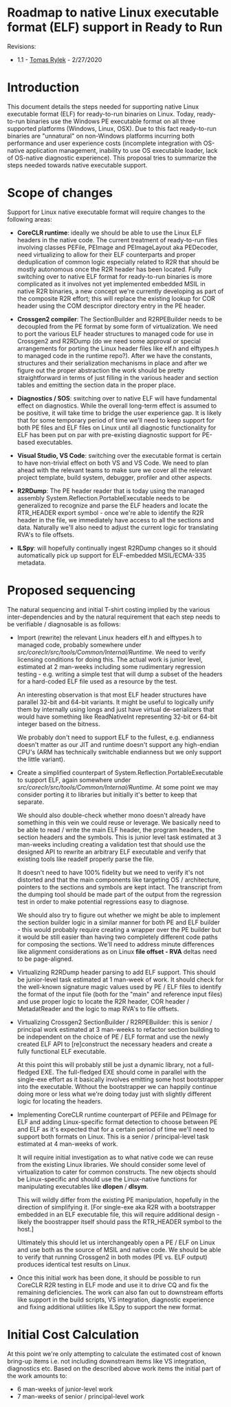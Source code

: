 Roadmap to native Linux executable format (ELF) support in Ready to Run
=======================================================================

Revisions:
* 1.1 - [Tomas Rylek](https://github.com/trylek) - 2/27/2020

# Introduction

This document details the steps needed for supporting native Linux executable
format (ELF) for ready-to-run binaries on Linux. Today, ready-to-run binaries
use the Windows PE executable format on all three supported platforms
(Windows, Linux, OSX). Due to this fact ready-to-run binaries are "unnatural"
on non-Windows platforms incurring both performance and user experience costs
(incomplete integration with OS-native application management, inability to
use OS executable loader, lack of OS-native diagnostic experience). This
proposal tries to summarize the steps needed towards native executable support.

# Scope of changes

Support for Linux native executable format will require changes to the following
areas:

* **CoreCLR runtime**: ideally we should be able to use the Linux ELF headers
  in the native code. The current treatment of ready-to-run files involving
  classes PEFile, PEImage and PEImageLayout aka PEDecoder, need virtualizing
  to allow for their ELF counterparts and proper deduplication of common logic
  especially related to R2R that should be mostly autonomous once the R2R header
  has been located. Fully switching over to native ELF format for ready-to-run
  binaries is more complicated as it involves not yet implemented embedded MSIL
  in native R2R binaries, a new concept we're currently developing as part of
  the composite R2R effort; this will replace the existing lookup for COR header
  using the COM descriptor directory entry in the PE header.

* **Crossgen2 compiler**: The SectionBuilder and R2RPEBuilder needs to be
  decoupled from the PE format by some form of virtualization. We need to
  port the various ELF header structures to managed code for use in Crossgen2
  and R2RDump (do we need some approval or special arrangements for porting
  the Linux header files like elf.h and elftypes.h to managed code in the runtime
  repo?). After we have the constants, structures and their serialization
  mechanisms in place and after we figure out the proper abstraction the work
  should be pretty straightforward in terms of just filling in the various header
  and section tables and emitting the section data in the proper place.

* **Diagnostics / SOS**: switching over to native ELF will have fundamental effect on
  diagnostics. While the overall long-term effect is assumed to be positive,
  it will take time to bridge the user experience gap. It is likely that for some
  temporary period of time we'll need to keep support for both PE files and ELF
  files on Linux until all diagnostic functionality for ELF has been put on par
  with pre-existing diagnostic support for PE-based executables.

* **Visual Studio, VS Code**: switching over the executable format is certain to
  have non-trivial effect on both VS and VS Code. We need to plan ahead with the
  relevant teams to make sure we cover all the relevant project template, build
  system, debugger, profiler and other aspects.

* **R2RDump**: The PE header reader that is today using the managed assembly
  System.Reflection.PortableExecutable needs to be generalized to recognize and
  parse the ELF headers and locate the RTR_HEADER export symbol - once we're able
  to identify the R2R header in the file, we immediately have access to all the
  sections and data. Naturally we'll also need to adjust the current logic for
  translating RVA's to file offsets.

* **ILSpy**: will hopefully continually ingest R2RDump changes so it should
  automatically pick up support for ELF-embedded MSIL/ECMA-335 metadata.

# Proposed sequencing

The natural sequencing and initial T-shirt costing implied by the various
inter-dependencies and by the natural requirement that each step needs to be
verifiable / diagnosable is as follows:

* Import (rewrite) the relevant Linux headers elf.h and elftypes.h to managed
  code, probably somewhere under *src/coreclr/src/tools/Common/Internal/Runtime*.
  We need to verify licensing conditions for doing this. The actual work is
  junior level, estimated at 2 man-weeks including some rudimentary regression
  testing - e.g. writing a simple test that will dump a subset of the headers
  for a hard-coded ELF file used as a resource by the test.
  
  An interesting observation is that most ELF header structures have
  parallel 32-bit and 64-bit variants. It might be useful to logically unify them
  by internally using longs and just have virtual de-serializers that would have
  something like ReadNativeInt representing 32-bit or 64-bit integer based on
  the bitness.
  
  We probably don't need to support ELF to the fullest, e.g. endianness doesn't
  matter as our JIT and runtime doesn't support any high-endian CPU's (ARM has
  technically switchable endianness but we only support the little variant).

* Create a simplified counterpart of System.Reflection.PortableExecutable to
  support ELF, again somewhere under *src/coreclr/src/tools/Common/Internal/Runtime*.
  At some point we may consider porting it to libraries but initially it's better
  to keep that separate.
  
  We should also double-check whether mono doesn't already have something in this
  vein we could reuse or leverage. We basically need to be able to read / write
  the main ELF header, the program headers, the section headers and the symbols.
  This is junior level task estimated at 3 man-weeks including creating a validation
  test that should use the designed API to rewrite an arbitrary ELF executable and
  verify that existing tools like readelf properly parse the file.
  
  It doesn't need to have 100% fidelity but we need to verify it's not distorted
  and that the main components like targeting OS / architecture, pointers to the
  sections and symbols are kept intact. The transcript from the dumping tool
  should be made part of the output from the regression test in order to make
  potential regressions easy to diagnose.
  
  We should also try to figure out whether we might be able to implement the
  section builder logic in a similar manner for both PE and ELF builder - this
  would probably require creating a wrapper over the PE builder but it would be
  still easier than having two completely different code paths for composing the
  sections. We'll need to address minute differences like alignment considerations
  as on Linux **file offset - RVA** deltas need to be page-aligned.

* Virtualizing R2RDump header parsing to add ELF support. This should be
  junior-level task estimated at 1 man-week of work. It should check for the
  well-known signature magic values used by PE / ELF files to identify the format
  of the input file (both for the "main" and reference input files) and use
  proper logic to locate the R2R header, COR header / MetadatReader and the logic
  to map RVA's to file offsets.

* Virtualizing Crossgen2 SectionBuilder / R2RPEBuilder: this is senior / principal
  work estimated at 3 man-weeks to refactor section building to be independent on
  the choice of PE / ELF format and use the newly created ELF API to [re]construct
  the necessary headers and create a fully functional ELF executable.

  At this point this will probably still be just a dynamic library, not a
  full-fledged EXE. The full-fledged EXE should come in parallel with the
  single-exe effort as it basically involves emitting some host bootstrapper into
  the executable. Without the bootstrapper we can happily continue doing more or
  less what we're doing today just with slightly different logic for locating
  the headers.

* Implementing CoreCLR runtime counterpart of PEFile and PEImage for ELF and
  adding Linux-specific format detection to choose between PE and ELF as it's
  expected that for a certain period of time we'll need to support both formats
  on Linux. This is a senior / principal-level task estimated at 4 man-weeks
  of work.
  
  It will require initial investigation as to what native code we can reuse
  from the existing Linux libraries. We should consider some level of
  virtualization to cater for common constructs. The new objects should be
  Linux-specific and should use the Linux-native functions for manipulating
  executables like **dlopen** / **dlsym**.
  
  This will wildly differ from the existing PE manipulation, hopefully
  in the direction of simplifying it. [For single-exe aka R2R with a
  bootstrapper embedded in an ELF executable file, this will require
  additional design - likely the boostrapper itself should pass the
  RTR_HEADER symbol to the host.]

  Ultimately this should let us interchangeably open a PE / ELF on Linux and
  use both as the source of MSIL and native code. We should be able to verify
  that running Crossgen2 in both modes (PE vs. ELF output) produces identical
  test results on Linux.

* Once this initial work has been done, it should be possible to run CoreCLR
  R2R testing in ELF mode and use it to drive CQ and fix the remaining
  deficiencies. The work can also fan out to downstream efforts like support
  in the build scripts, VS integration, diagnostic experience and fixing
  additional utilities like ILSpy to support the new format.

# Initial Cost Calculation

At this point we're only attempting to calculate the estimated cost of known
bring-up items i.e. not including downstream items like VS integration,
diagnostics etc. Based on the described above work items the initial part
of the work amounts to:

* 6 man-weeks of junior-level work
* 7 man-weeks of senior / principal-level work
